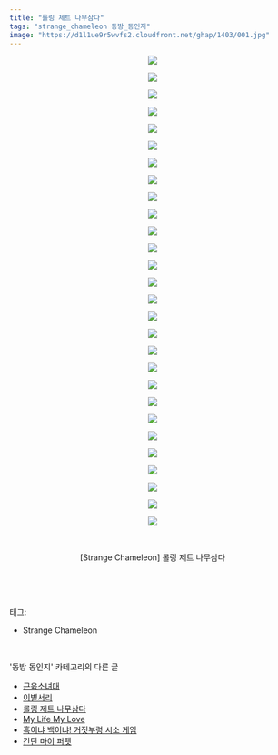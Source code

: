 ```yaml
---
title: "롤링 제트 나무삼다"
tags: "strange_chameleon 동방_동인지"
image: "https://d1l1ue9r5wvfs2.cloudfront.net/ghap/1403/001.jpg"
---
```

<div class="article">
<p style="text-align: center; clear: none; float: none;"><img src="{{ site.imgserver9 }}/ghap/1403/001.jpg"/></p>
<p style="text-align: center; clear: none; float: none;"><img src="{{ site.imgserver9 }}/ghap/1403/002.jpg"/></p>
<p style="text-align: center; clear: none; float: none;"><img src="{{ site.imgserver9 }}/ghap/1403/003.jpg"/></p>
<p style="text-align: center; clear: none; float: none;"><img src="{{ site.imgserver9 }}/ghap/1403/004.jpg"/></p>
<p style="text-align: center; clear: none; float: none;"><img src="{{ site.imgserver9 }}/ghap/1403/005.jpg"/></p>
<p style="text-align: center; clear: none; float: none;"><img src="{{ site.imgserver9 }}/ghap/1403/006.jpg"/></p>
<p style="text-align: center; clear: none; float: none;"><img src="{{ site.imgserver9 }}/ghap/1403/007.jpg"/></p>
<p style="text-align: center; clear: none; float: none;"><img src="{{ site.imgserver9 }}/ghap/1403/008.jpg"/></p>
<p style="text-align: center; clear: none; float: none;"><img src="{{ site.imgserver9 }}/ghap/1403/009.jpg"/></p>
<p style="text-align: center; clear: none; float: none;"><img src="{{ site.imgserver9 }}/ghap/1403/010.jpg"/></p>
<p style="text-align: center; clear: none; float: none;"><img src="{{ site.imgserver9 }}/ghap/1403/011.jpg"/></p>
<p style="text-align: center; clear: none; float: none;"><img src="{{ site.imgserver9 }}/ghap/1403/012.jpg"/></p>
<p style="text-align: center; clear: none; float: none;"><img src="{{ site.imgserver9 }}/ghap/1403/013.jpg"/></p>
<p style="text-align: center; clear: none; float: none;"><img src="{{ site.imgserver9 }}/ghap/1403/014.jpg"/></p>
<p style="text-align: center; clear: none; float: none;"><img src="{{ site.imgserver9 }}/ghap/1403/015.jpg"/></p>
<p style="text-align: center; clear: none; float: none;"><img src="{{ site.imgserver9 }}/ghap/1403/016.jpg"/></p>
<p style="text-align: center; clear: none; float: none;"><img src="{{ site.imgserver9 }}/ghap/1403/017.jpg"/></p>
<p style="text-align: center; clear: none; float: none;"><img src="{{ site.imgserver9 }}/ghap/1403/018.jpg"/></p>
<p style="text-align: center; clear: none; float: none;"><img src="{{ site.imgserver9 }}/ghap/1403/019.jpg"/></p>
<p style="text-align: center; clear: none; float: none;"><img src="{{ site.imgserver9 }}/ghap/1403/020.jpg"/></p>
<p style="text-align: center; clear: none; float: none;"><img src="{{ site.imgserver9 }}/ghap/1403/021.jpg"/></p>
<p style="text-align: center; clear: none; float: none;"><img src="{{ site.imgserver9 }}/ghap/1403/022.jpg"/></p>
<p style="text-align: center; clear: none; float: none;"><img src="{{ site.imgserver9 }}/ghap/1403/023.jpg"/></p>
<p style="text-align: center; clear: none; float: none;"><img src="{{ site.imgserver9 }}/ghap/1403/024.jpg"/></p>
<p style="text-align: center; clear: none; float: none;"><img src="{{ site.imgserver9 }}/ghap/1403/025.jpg"/></p>
<p style="text-align: center; clear: none; float: none;"><img src="{{ site.imgserver9 }}/ghap/1403/026.jpg"/></p>
<p style="text-align: center; clear: none; float: none;"><img src="{{ site.imgserver9 }}/ghap/1403/027.jpg"/></p>
<p style="text-align: center; clear: none; float: none;"><img src="{{ site.imgserver9 }}/ghap/1403/028.jpg"/></p>
<p style="text-align: center; clear: none; float: none;"><br/></p>
<p style="text-align: center; clear: none; float: none;">[Strange Chameleon] 롤링 제트 나무삼다</p>
<p><br/></p>
</div><br/>
<div class="tagTrail">
<p>태그: </p>
<ul>
<li>Strange Chameleon</li>
</ul>
</div><br/>
<div class="another">
<p>'동방 동인지' 카테고리의 다른 글</p>
<ul>
<li><a href="/ghap_1405">근육소녀대</a></li>
<li><a href="/ghap_1404">이별서리</a></li>
<li><a href="/ghap_1403">롤링 제트 나무삼다</a></li>
<li><a href="/ghap_1402">My Life My Love</a></li>
<li><a href="/ghap_1401">흑이냐 백이냐! 거짓부렁 시소 게임</a></li>
<li><a href="/ghap_1400">간단 마이 퍼펫</a></li>
</ul>
</div><br/>
<div class="cb_module cb_fluid">
<div class="cb_wrt cb_profile">
</div><!-- commentList close -->
</div><br/>
